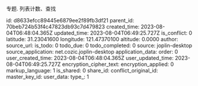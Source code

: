 专题. 列表计数、查找

id: d8633efcc89445e6879ee2f89fb3df21
parent_id: 70beb724b53f4c47823db93c7d479823
created_time: 2023-08-04T06:48:04.365Z
updated_time: 2023-08-04T06:49:25.727Z
is_conflict: 0
latitude: 31.23041600
longitude: 121.47370100
altitude: 0.0000
author: 
source_url: 
is_todo: 0
todo_due: 0
todo_completed: 0
source: joplin-desktop
source_application: net.cozic.joplin-desktop
application_data: 
order: 0
user_created_time: 2023-08-04T06:48:04.365Z
user_updated_time: 2023-08-04T06:49:25.727Z
encryption_cipher_text: 
encryption_applied: 0
markup_language: 1
is_shared: 0
share_id: 
conflict_original_id: 
master_key_id: 
user_data: 
type_: 1